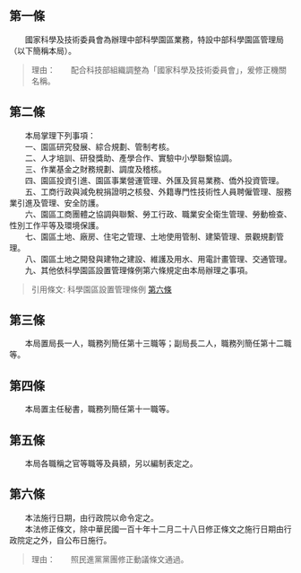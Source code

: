 第一條 
-------
　　國家科學及技術委員會為辦理中部科學園區業務，特設中部科學園區管理局（以下簡稱本局）。  
> 理由：　　配合科技部組織調整為「國家科學及技術委員會」，爰修正機關名稱。



第二條 
-------
　　本局掌理下列事項：  
　　一、園區研究發展、綜合規劃、管制考核。  
　　二、人才培訓、研發獎助、產學合作、實驗中小學聯繫協調。  
　　三、作業基金之財務規劃、調度及稽核。  
　　四、園區投資引進、園區事業營運管理、外匯及貿易業務、僑外投資管理。  
　　五、工商行政與減免稅捐證明之核發、外籍專門性技術性人員聘僱管理、服務業引進及管理、安全防護。  
　　六、園區工商團體之協調與聯繫、勞工行政、職業安全衛生管理、勞動檢查、性別工作平等及環境保護。  
　　七、園區土地、廠房、住宅之管理、土地使用管制、建築管理、景觀規劃管理。  
　　八、園區土地之開發與建物之建設、維護及用水、用電計畫管理、交通管理。  
　　九、其他依科學園區設置管理條例第六條規定由本局辦理之事項。  
> 引用條文: 科學園區設置管理條例 [第六條](../../科技/科學園區/科學園區設置管理條例.md#第六條)



第三條 
-------
　　本局置局長一人，職務列簡任第十三職等；副局長二人，職務列簡任第十二職等。  


第四條 
-------
　　本局置主任秘書，職務列簡任第十一職等。  


第五條 
-------
　　本局各職稱之官等職等及員額，另以編制表定之。  


第六條 
-------
　　本法施行日期，由行政院以命令定之。  
　　本法修正條文，除中華民國一百十年十二月二十八日修正條文之施行日期由行政院定之外，自公布日施行。  
> 理由：　　照民進黨黨團修正動議條文通過。